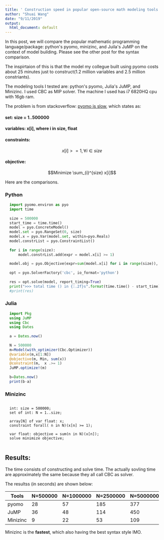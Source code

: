```yaml
---
title: ' Construction speed in popular open-source math modeling tools  '
author: "Shuai Wang"
date: "9/11/2019"
output:
  html_document: default
---
```

In this post, we will compare the popular mathematic programming
language/package: python's pyomo, minizinc, and Juila's JuMP on the context of
model building. Please see the other post for the syntax comparison.

The inspirtaion of this is that the model my collegue built using pyomo
costs about 25 minutes just to construct(1.2 million variables and 2.5
million constriants). 


The modeling tools I tested are: python's pyomo, Julia's JuMP, and Minizinc. 
I used CBC as MIP solver. The machine I used has i7 6820HQ cpu with 16gb ram.

The problem is from stackoverflow:
[pyomo is slow](https://stackoverflow.com/questions/51269351/pyomo-seems-very-slow-to-write-models),
which states as:

####  set: size = 1..500000
####  variables: x[i], where i in size, float
####   constraints:
$$x[i] >=1,  \forall i \in size$$

####  objective: 
$$Minimize \sum_{i}^{size} x[i]$$

Here are the comparisons. 


### Python

```python
  import pyomo.environ as pyo
  import time
  
  size = 500000
  start_time = time.time()
  model = pyo.ConcreteModel()
  model.set = pyo.RangeSet(0, size)
  model.x = pyo.Var(model.set, within=pyo.Reals)
  model.constrList = pyo.ConstraintList()
  
  for i in range(size):
      model.constrList.add(expr = model.x[i] >= 1)
      
  model.obj = pyo.Objective(expr=sum(model.x[i] for i in range(size)), sense=pyo.minimize)
  
  opt = pyo.SolverFactory('cbc', io_format='python')
  
  res = opt.solve(model, report_timing=True)
  print(">>> total time () in {:.2f}s".format(time.time() - start_time))
  #print(res)

```

### Julia
```julia
  import Pkg
  using JuMP
  using Cbc
  using Dates
  
  a = Dates.now() 
  
  N = 500000
  m=Model(with_optimizer(Cbc.Optimizer))
  @variable(m,x[1:N])
  @objective(m, Min, sum(x))
  @constraint(m,  x .>= 1)
  JuMP.optimize!(m)
  
  b=Dates.now()
  print(b-a)

```

### Minizinc 
```minizinc 

  int: size = 500000; 
  set of int: N = 1..size;
  
  array[N] of var float: x; 
  constraint forall( n in N)(x[n] >= 1);
  
  var float: objective = sum(n in N)(x[n]);
  solve minimize objective;


```

## Results:

The time consists of constructing and solve time. The actually sovling time are
approximately the same because they all call CBC as solver.

The resultss (in seconds) are shown below:

| Tools    | N=500000 | N=1000000 | N=2500000 | N=5000000 |
|----------|----------|-----------|-----------|-----------|
| pyomo    |       28 |        57 |       185 |       377 |
| JuMP     |       36 |        48 |       114 |       450 |
| Minizinc |        9 |        22 |        53 |       109 |

Minizinc is the **fastest**, which also having the best syntax style IMO. 

